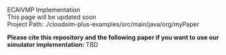 ECAIVMP Implementation<br/>
This page will be updated soon<br/>
Project Path: ./cloudsim-plus-examples/src/main/java/org/myPaper<br/>

<b>Please cite this repository and the following paper if you want to use our simulator implementation: </b>
TBD
